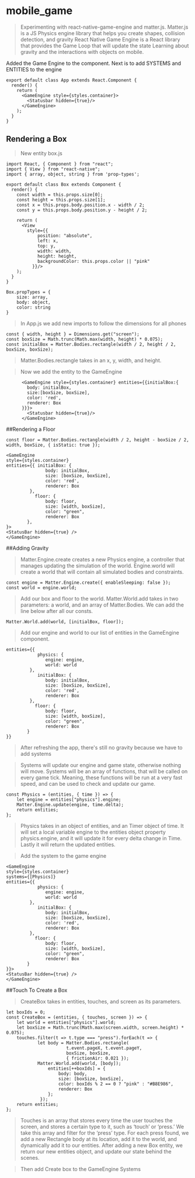 # mobile_game

>Experimenting with react-native-game-engine and matter.js.
>Matter.js is a JS Physics engine library that helps you create shapes, collision detection, and gravity
>React Native Game Engine is a React library that provides the Game Loop that will update the state 
>Learning about gravity and the interactions with objects on mobile.

Added the Game Engine to the component. Next is to add SYSTEMS and ENTITIES to the engine
``` 
export default class App extends React.Component {
  render() {
    return (
      <GameEngine style={styles.container}>
        <Statusbar hidden={true}/>
      </GameEngine>
    );
  }
} 
```

## Rendering a Box

>New entity box.js

```
import React, { Component } from "react";
import { View } from "react-native";
import { array, object, string } from 'prop-types';

export default class Box extends Component {
  render() {
    const width = this.props.size[0];
    const height = this.props.size[1];
    const x = this.props.body.position.x - width / 2;
    const y = this.props.body.position.y - height / 2;
    
    return (
      <View
        style={{
            position: "absolute",
            left: x,
            top: y,
            width: width,
            height: height,
            backgroundColor: this.props.color || "pink"
          }}/>
    );
  }
}

Box.propTypes = {
    size: array,
    body: object, 
    color: string
}

```

>In App.js we add new imports to follow the dimensions for all phones

```
const { width, height } = Dimensions.get("screen");
const boxSize = Math.trunc(Math.max(width, height) * 0.075);
const initialBox = Matter.Bodies.rectangle(width / 2, height / 2, boxSize, boxSize);
```

>Matter.Bodies.rectangle takes in an x, y, width, and height.

>Now we add the entity to the GameEngine 

```
      <GameEngine style={styles.container} entities={{initialBox:{
        body: initialBox,
        size:[boxSize, boxSize],
        color: 'red',
        renderer: Box
      }}}>
        <Statusbar hidden={true}/>
      </GameEngine>
```

##Rendering a Floor

```
const floor = Matter.Bodies.rectangle(width / 2, height - boxSize / 2, width, boxSize, { isStatic: true });

<GameEngine
style={styles.container}
entities={{ initialBox: { 
               body: initialBox, 
               size: [boxSize, boxSize], 
               color: 'red', 
               renderer: Box
         },
           floor: { 
               body: floor, 
               size: [width, boxSize], 
               color: "green", 
               renderer: Box 
        },
}>
<StatusBar hidden={true} />
</GameEngine>
```

##Adding Gravity

>Matter.Engine.create creates a new Physics engine, a controller that manages updating the simulation of the world. Engine.world will create a world that will contain all simulated bodies and constraints.

```
const engine = Matter.Engine.create({ enableSleeping: false });
const world = engine.world;
```

>Add our box and floor to the world. Matter.World.add takes in two parameters: a world, and an array of Matter.Bodies. We can add the line below after all our consts.

```
Matter.World.add(world, [initialBox, floor]);

```

>Add our engine and world to our list of entities in the GameEngine component.

```
entities={{ 
            physics: { 
               engine: engine, 
               world: world 
         },
            initialBox: { 
               body: initialBox, 
               size: [boxSize, boxSize], 
               color: 'red', 
               renderer: Box
         },
           floor: { 
               body: floor, 
               size: [width, boxSize], 
               color: "green", 
               renderer: Box 
        }
}}
```

>After refreshing the app, there's still no gravity because we have to add systems

>Systems will update our engine and game state, otherwise nothing will move. Systems will be an array of functions, that will be called on every game tick. Meaning, these functions will be run at a very fast speed, and can be used to check and update our game.

```
const Physics = (entities, { time }) => {
    let engine = entities["physics"].engine;
    Matter.Engine.update(engine, time.delta);
    return entities;
};
```

>Physics takes in an object of entities, and an Timer object of time. It will set a local variable engine to the entities object property physics.engine, and it will update it for every delta change in Time. Lastly it will return the updated entities.

>Add the system to the game engine

```
<GameEngine
style={styles.container}
systems={[Physics]}
entities={{ 
            physics: { 
               engine: engine, 
               world: world 
         },
            initialBox: { 
               body: initialBox, 
               size: [boxSize, boxSize], 
               color: 'red', 
               renderer: Box
         },
           floor: { 
               body: floor, 
               size: [width, boxSize], 
               color: "green", 
               renderer: Box 
        }
}}>
<StatusBar hidden={true} />
</GameEngine>
```

##Touch To Create a Box

>CreateBox takes in entities, touches, and screen as its parameters.

```
let boxIds = 0;
const CreateBox = (entities, { touches, screen }) => {
    let world = entities["physics"].world;
    let boxSize = Math.trunc(Math.max(screen.width, screen.height) * 0.075);
    touches.filter(t => t.type === "press").forEach(t => {
            let body = Matter.Bodies.rectangle(
                       t.event.pageX, t.event.pageY, 
                       boxSize, boxSize,
                       { frictionAir: 0.021 });
            Matter.World.add(world, [body]);
                entities[++boxIds] = {
                    body: body,
                    size: [boxSize, boxSize],
                    color: boxIds % 2 == 0 ? "pink" : "#B8E986",
                    renderer: Box
                };
             });
    return entities;
};
```

>Touches is an array that stores every time the user touches the screen, and stores a certain type to it, such as ‘touch’ or ‘press.’ We take this array and filter for the ‘press’ type. For each press found, we add a new Rectangle body at its location, add it to the world, and dynamically add it to our entities.
>After adding a new Box entity, we return our new entities object, and update our state behind the scenes.

>Then add Create box to the GameEngine Systems